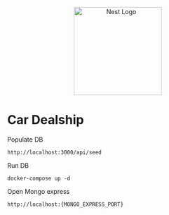 <p align="center">
  <a href="http://nestjs.com/" target="blank"><img src="https://nestjs.com/img/logo-small.svg" width="200" alt="Nest Logo" /></a>
</p>

# Car Dealship

Populate DB
```
http://localhost:3000/api/seed
```

Run DB
```
docker-compose up -d
```

Open Mongo express
```
http://localhost:{MONGO_EXPRESS_PORT}
```

